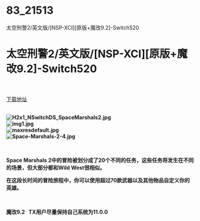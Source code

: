 # 83_21513
太空刑警2/英文版/[NSP-XCI][原版+魔改9.2]-Switch520
# 太空刑警2/英文版/[NSP-XCI][原版+魔改9.2]-Switch520
 <br/></br>
[下载地址](https://www.switch520.cc/article/21513 "下载地址")
<br/></br>

<p><strong><img title="H2x1_NSwitchDS_SpaceMarshals2.jpg" src="https://www.switch520.cc/muke_img/2021_08_22_ffa57747edd27.jpg" alt="H2x1_NSwitchDS_SpaceMarshals2.jpg"></strong><br>
<strong><img title="img1.jpg" src="https://www.switch520.cc/muke_img/2021_08_22_14fb348a53c7f.jpg" alt="img1.jpg"></strong><br>
<strong><img title="maxresdefault.jpg" src="https://www.switch520.cc/muke_img/2021_08_22_cdd79012decc5.jpg" alt="maxresdefault.jpg"></strong><br>
<strong><img title="Space-Marshals-2-4.jpg" src="https://www.switch520.cc/muke_img/2021_08_22_8af86ca7c2b14.jpg" alt="Space-Marshals-2-4.jpg">&nbsp;</strong></p>
<p>&nbsp;</p>
<p><strong>Space Marshals 2中的冒险被划分成了20个不同的任务，这些任务将发生在不同的场景，但大部分都和Wild West很相似。</strong></p>
<p><strong>在这段长时间的冒险旅程中，你可以使用超过70款武器以及其他物品自定义你的英雄。</strong></p>
<p>&nbsp;</p>
<p><strong>魔改9.2 &nbsp;&nbsp;TX用户尽量保持自己系统为11.0.0</strong></p>
